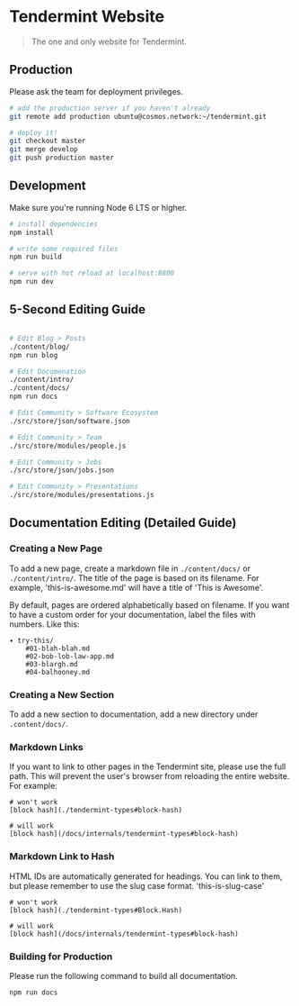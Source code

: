# Tendermint Website

> The one and only website for Tendermint.

## Production

Please ask the team for deployment privileges.

``` bash
# add the production server if you haven't already
git remote add production ubuntu@cosmos.network:~/tendermint.git
```

``` bash
# deploy it!
git checkout master
git merge develop
git push production master
```

## Development

Make sure you're running Node 6 LTS or higher.

``` bash
# install dependencies
npm install

# write some required files
npm run build

# serve with hot reload at localhost:8800
npm run dev
```

## 5-Second Editing Guide

``` bash

# Edit Blog > Posts
./content/blog/
npm run blog

# Edit Documenation
./content/intro/
./content/docs/
npm run docs

# Edit Community > Software Ecosystem
./src/store/json/software.json

# Edit Community > Team
./src/store/modules/people.js

# Edit Community > Jobs
./src/store/json/jobs.json

# Edit Community > Presentations
./src/store/modules/presentations.js
```

## Documentation Editing (Detailed Guide)

### Creating a New Page
To add a new page, create a markdown file in `./content/docs/` or `./content/intro/`. The title of the page is based on its filename. For example, 'this-is-awesome.md' will have a title of 'This is Awesome'.

By default, pages are ordered alphabetically based on filename. If you want to have a custom order for your documentation, label the files with numbers. Like this:

    ▾ try-this/
        #01-blah-blah.md
        #02-bob-lob-law-app.md
        #03-blargh.md
        #04-balhooney.md

### Creating a New Section
To add a new section to documentation, add a new directory under `.content/docs/`.

### Markdown Links
If you want to link to other pages in the Tendermint site, please use the full path. This will prevent the user's browser from reloading the entire website. For example:

    # won't work
    [block hash](./tendermint-types#block-hash)

    # will work
    [block hash](/docs/internals/tendermint-types#block-hash)

### Markdown Link to Hash
HTML IDs are automatically generated for headings. You can link to them, but please remember to use the slug case format. 'this-is-slug-case'

    # won't work
    [block hash](./tendermint-types#Block.Hash)

    # will work
    [block hash](/docs/internals/tendermint-types#block-hash)

### Building for Production

Please run the following command to build all documentation.

    npm run docs
